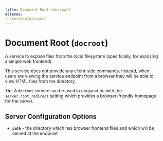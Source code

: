 ```yaml
---
title: Document Root (docroot)
aliases:
- /service/docroot/
---
```


# Document Root (`docroot`)

A service to expose files from the local filesystem (specifically, for exposing a simple web frontend).

This service does not provide any client-side commands. Instead, when users are viewing the service endpoint from a browser they will be able to view HTML files from the directory.

*Tip*: A `docroot` service can be used in conjunction with the `server.root_redirect` setting which provides a browser-friendly homepage for the server.


## Server Configuration Options

 * **`path`** - the directory which has browser frontend files and which will be served at the endpoint
